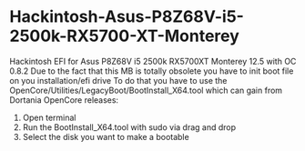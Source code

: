 # Hackintosh-Asus-P8Z68V-i5-2500k-RX5700-XT-Monterey
Hackintosh EFI for Asus P8Z68V i5 2500k RX5700XT Monterey 12.5 with OC 0.8.2
Due to the fact that this MB is totally obsolete you have to init boot file on you installation/efi drive
To do that you have to use the OpenCore/Utilities/LegacyBoot/BootInstall_X64.tool which can gain from Dortania OpenCore releases:
1. Open terminal
2. Run the BootInstall_X64.tool with sudo via drag and drop
3. Select the disk you want to make a bootable
